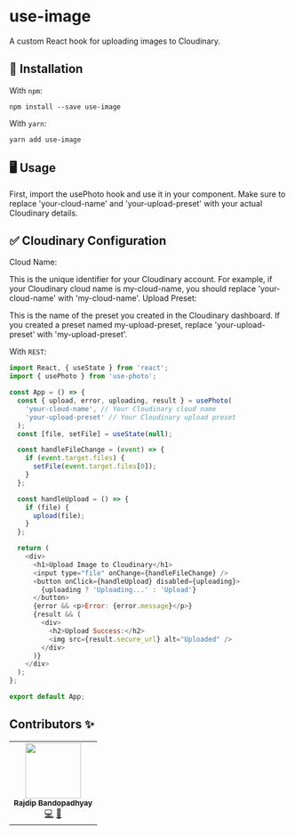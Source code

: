 #  use-image

A custom React hook for uploading images to Cloudinary.


## 🚀 Installation

With `npm`:
```
npm install --save use-image
```

With `yarn`:
```
yarn add use-image
```

## 🖥️ Usage

First, import the usePhoto hook and use it in your component. Make sure to replace 'your-cloud-name' and 'your-upload-preset' with your actual Cloudinary details.

## ✅ Cloudinary Configuration

Cloud Name:

This is the unique identifier for your Cloudinary account. For example, if your Cloudinary cloud name is my-cloud-name, you should replace 'your-cloud-name' with 'my-cloud-name'.
Upload Preset:

This is the name of the preset you created in the Cloudinary dashboard. If you created a preset named my-upload-preset, replace 'your-upload-preset' with 'my-upload-preset'.


With `REST`:
```js
import React, { useState } from 'react';
import { usePhoto } from 'use-photo';

const App = () => {
  const { upload, error, uploading, result } = usePhoto(
    'your-cloud-name', // Your Cloudinary cloud name
    'your-upload-preset' // Your Cloudinary upload preset
  );
  const [file, setFile] = useState(null);

  const handleFileChange = (event) => {
    if (event.target.files) {
      setFile(event.target.files[0]);
    }
  };

  const handleUpload = () => {
    if (file) {
      upload(file);
    }
  };

  return (
    <div>
      <h1>Upload Image to Cloudinary</h1>
      <input type="file" onChange={handleFileChange} />
      <button onClick={handleUpload} disabled={uploading}>
        {uploading ? 'Uploading...' : 'Upload'}
      </button>
      {error && <p>Error: {error.message}</p>}
      {result && (
        <div>
          <h2>Upload Success:</h2>
          <img src={result.secure_url} alt="Uploaded" />
        </div>
      )}
    </div>
  );
};

export default App;

```


## Contributors ✨


<table>
  <tr>
    <td align="center"><a href="https://github.com/realrajdip"><img src="https://gravatar.com/galaxyvery8c553b013f" width="100px;" alt=""/><br /><sub><b>Rajdip Bandopadhyay</b></sub></a><br /><a href="https://github.com/realrajdip/use-image/commits?author=realrajdip" title="Code">💻</a> <a href="https://github.com/realrajdip/use-upload/commits?author=realrajdip" title="Documentation">📖</a></td>
  </tr>
</table>
